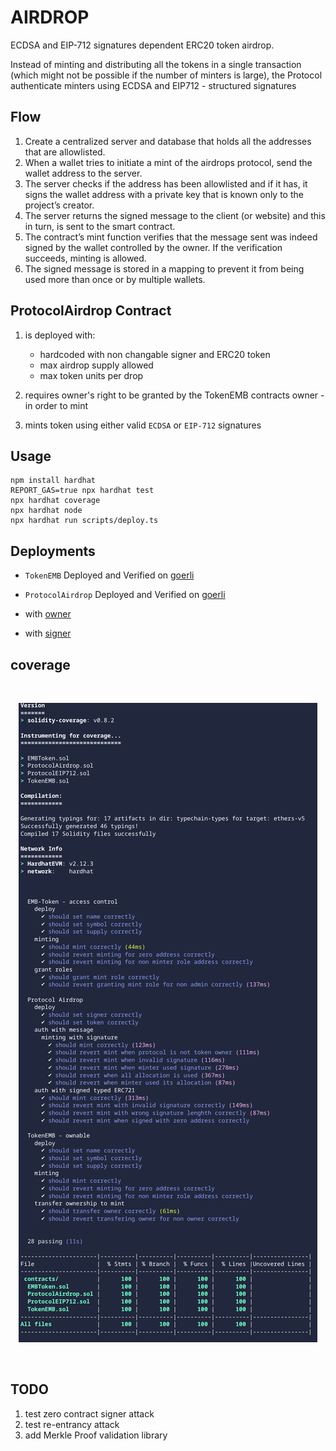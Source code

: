 # AIRDROP

ECDSA and EIP-712 signatures dependent ERC20 token airdrop.

Instead of minting and distributing all the tokens in a single transaction (which might not be possible if the number of minters is large), the Protocol authenticate minters using ECDSA and EIP712 - structured signatures

## Flow

1. Create a centralized server and database that holds all the addresses that are allowlisted.
2. When a wallet tries to initiate a mint of the airdrops protocol, send the wallet address to the server.
3. The server checks if the address has been allowlisted and if it has, it signs the wallet address with a private key that is known only to the project’s creator.
4. The server returns the signed message to the client (or website) and this in turn, is sent to the smart contract.
5. The contract’s mint function verifies that the message sent was indeed signed by the wallet controlled by the owner. If the verification succeeds, minting is allowed.
6. The signed message is stored in a mapping to prevent it from being used more than once or by multiple wallets.

## ProtocolAirdrop Contract

1. is deployed with:

   - hardcoded with non changable signer and ERC20 token
   - max airdrop supply allowed
   - max token units per drop

2. requires owner's right to be granted by the TokenEMB contracts owner - in order to mint
3. mints token using either valid `ECDSA` or `EIP-712` signatures

## Usage

```
npm install hardhat
REPORT_GAS=true npx hardhat test
npx hardhat coverage
npx hardhat node
npx hardhat run scripts/deploy.ts
```

## Deployments

- `TokenEMB` Deployed and Verified on [goerli](https://goerli.etherscan.io/address/0x57bD87B81514b681dCe682491d573f297a486d90#code)
- `ProtocolAirdrop` Deployed and Verified on [goerli](https://goerli.etherscan.io/address/0x8445BBa6951Aa98ae86A0A05270c25d36b290320#code)

- with [owner](https://sepolia.etherscan.io/address/0x741e0608906B74B8754a99413A7374FdE7B9779a)
- with [signer](https://sepolia.etherscan.io/address/0x741e0608906B74B8754a99413A7374FdE7B9779a)

## coverage

<br/>
<p align="center">
<img src="img/coverage.png">
</a>
</p>
<br/>

## TODO

1. test zero contract signer attack
2. test re-entrancy attack
3. add Merkle Proof validation library

